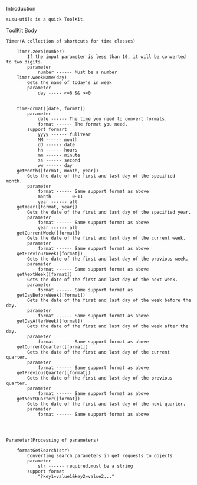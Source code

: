 Introduction

    susu-utils is a quick ToolKit.

ToolKit Body

    Timer(A collection of shortcuts for time classes)

        Timer.zero(number)
            If the input parameter is less than 10, it will be converted to two digits.
            parameter
                number ------ Must be a number
        Timer.weekName(day)
            Gets the name of today's in week
            parameter
                day ----- <=6 && >=0


        timeFormat([date, format])
            parameter
                date ------ The time you need to convert formats.
                format ------ The format you need.
            support formart
                yyyy ------ fullYear
                MM ------ month
                dd ------ date
                hh ------ hours
                mm ------ minute
                ss ------ second
                ww ------ day
        getMonth([format, month, year])
            Gets the date of the first and last day of the specified month.
            parameter
                format ------ Same support format as above
                month ------ 0~11
                year ------ all
        getYear([format, year])
            Gets the date of the first and last day of the specified year.
            parameter
                format ------ Same support format as above
                year ------ all
        getCurrentWeek([format])
            Gets the date of the first and last day of the current week.
            parameter
                format ------ Same support format as above
        getPreviousWeek([format])
            Gets the date of the first and last day of the provious week.
            parameter
                format ------ Same support format as above
        getNextWeek([format])
            Gets the date of the first and last day of the next week.
            parameter
                format ------ Same support format as 
        getDayBeforeWeek([format])
            Gets the date of the first and last day of the week before the day.
            parameter
                format ------ Same support format as above
        getDayAfterWeek([format])
            Gets the date of the first and last day of the week after the day.
            parameter
                format ------ Same support format as above
        getCurrentQuarter([format])
            Gets the date of the first and last day of the current quarter.
            parameter
                format ------ Same support format as above
        getPreviousQuarter([format])
            Gets the date of the first and last day of the previous quarter.
            parameter
                format ------ Same support format as above
        getNextQuarter([format])
            Gets the date of the first and last day of the next quarter.
            parameter
                format ------ Same support format as above
    
    

    
    Parameter(Processing of parameters)

        formatGetSearch(str)
            Converting search parameters in get requests to objects
            parameter
                str ------ required,must be a string
            support format
                "?key1=value1&key2=value2..."

